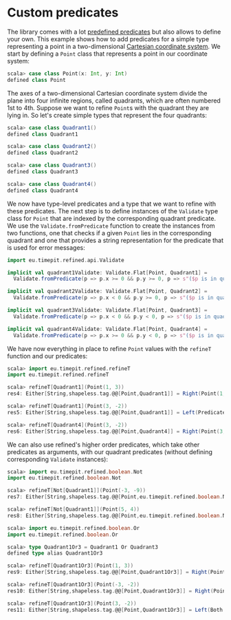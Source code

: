 # Custom predicates

The library comes with a lot [predefined predicates][provided-predicates]
but also allows to define your own. This example shows how to add predicates
for a simple type representing a point in a two-dimensional [Cartesian
coordinate system][cartesian-coordinate-system]. We start by defining a
`Point` class that represents a point in our coordinate system:

```scala
scala> case class Point(x: Int, y: Int)
defined class Point
```

The axes of a two-dimensional Cartesian coordinate system divide the plane into
four infinite regions, called quadrants, which are often numbered 1st to 4th.
Suppose we want to refine `Point`s with the quadrant they are lying in.
So let's create simple types that represent the four quadrants:

```scala
scala> case class Quadrant1()
defined class Quadrant1

scala> case class Quadrant2()
defined class Quadrant2

scala> case class Quadrant3()
defined class Quadrant3

scala> case class Quadrant4()
defined class Quadrant4
```

We now have type-level predicates and a type that we want to refine with these
predicates. The next step is to define instances of the `Validate` type class
for `Point` that are indexed by the corresponding quadrant predicate. We use
the `Validate.fromPredicate` function to create the instances from two functions,
one that checks if a given `Point` lies in the corresponding quadrant and one
that provides a string representation for the predicate that is used for error
messages:

```scala
import eu.timepit.refined.api.Validate

implicit val quadrant1Validate: Validate.Flat[Point, Quadrant1] =
  Validate.fromPredicate(p => p.x >= 0 && p.y >= 0, p => s"($p is in quadrant 1)", Quadrant1())

implicit val quadrant2Validate: Validate.Flat[Point, Quadrant2] =
  Validate.fromPredicate(p => p.x < 0 && p.y >= 0, p => s"($p is in quadrant 2)", Quadrant2())

implicit val quadrant3Validate: Validate.Flat[Point, Quadrant3] =
  Validate.fromPredicate(p => p.x < 0 && p.y < 0, p => s"($p is in quadrant 3)", Quadrant3())

implicit val quadrant4Validate: Validate.Flat[Point, Quadrant4] =
  Validate.fromPredicate(p => p.x >= 0 && p.y < 0, p => s"($p is in quadrant 4)", Quadrant4())
```

We have now everything in place to refine `Point` values with the `refineT`
function and our predicates:

```scala
scala> import eu.timepit.refined.refineT
import eu.timepit.refined.refineT

scala> refineT[Quadrant1](Point(1, 3))
res4: Either[String,shapeless.tag.@@[Point,Quadrant1]] = Right(Point(1,3))

scala> refineT[Quadrant1](Point(3, -2))
res5: Either[String,shapeless.tag.@@[Point,Quadrant1]] = Left(Predicate failed: (Point(3,-2) is in quadrant 1).)

scala> refineT[Quadrant4](Point(3, -2))
res6: Either[String,shapeless.tag.@@[Point,Quadrant4]] = Right(Point(3,-2))
```

We can also use refined's higher order predicates, which take other predicates
as arguments, with our quadrant predicates (without defining corresponding
`Validate` instances):

```scala
scala> import eu.timepit.refined.boolean.Not
import eu.timepit.refined.boolean.Not

scala> refineT[Not[Quadrant1]](Point(-3, -9))
res7: Either[String,shapeless.tag.@@[Point,eu.timepit.refined.boolean.Not[Quadrant1]]] = Right(Point(-3,-9))

scala> refineT[Not[Quadrant1]](Point(5, 4))
res8: Either[String,shapeless.tag.@@[Point,eu.timepit.refined.boolean.Not[Quadrant1]]] = Left(Predicate (Point(5,4) is in quadrant 1) did not fail.)

scala> import eu.timepit.refined.boolean.Or
import eu.timepit.refined.boolean.Or

scala> type Quadrant1Or3 = Quadrant1 Or Quadrant3
defined type alias Quadrant1Or3

scala> refineT[Quadrant1Or3](Point(1, 3))
res9: Either[String,shapeless.tag.@@[Point,Quadrant1Or3]] = Right(Point(1,3))

scala> refineT[Quadrant1Or3](Point(-3, -2))
res10: Either[String,shapeless.tag.@@[Point,Quadrant1Or3]] = Right(Point(-3,-2))

scala> refineT[Quadrant1Or3](Point(3, -2))
res11: Either[String,shapeless.tag.@@[Point,Quadrant1Or3]] = Left(Both predicates of ((Point(3,-2) is in quadrant 1) || (Point(3,-2) is in quadrant 3)) failed. Left: Predicate failed: (Point(3,-2) is in quadrant 1). Right: Predicate failed: (Point(3,-2) is in quadrant 3).)
```

[provided-predicates]: https://github.com/fthomas/refined#provided-predicates
[cartesian-coordinate-system]: http://en.wikipedia.org/wiki/Cartesian_coordinate_system
